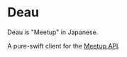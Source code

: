 # Deau

Deau is "Meetup" in Japanese.

A pure-swift client for the [Meetup API](https://www.meetup.com/meetup_api/docs/).
